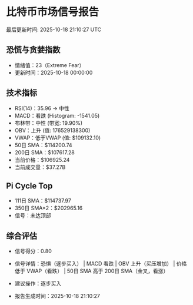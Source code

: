 # 比特币市场信号报告

最后更新时间: 2025-10-18 21:10:27 UTC

## 恐慌与贪婪指数
- 情绪值：23（Extreme Fear）
- 更新时间：2025-10-18 00:00:00

## 技术指标
- RSI(14)：35.96 → 中性
- MACD：看跌 (Histogram: -1541.05)
- 布林带：中性 (带宽: 19.90%)
- OBV：上升 (值: 176529138300)
- VWAP：低于VWAP (值: $109132.10)
- 50日 SMA：$114200.74
- 200日 SMA：$107617.28
- 当前价格：$106925.24
- 当前成交量：$37.27B

## Pi Cycle Top
- 111日 SMA：$114737.97
- 350日 SMA×2：$202965.16
- 信号：未达顶部

## 综合评估
- 信号得分：0.80
- 信号详情：恐惧（逐步买入） | MACD 看跌 | OBV 上升（买压增加） | 价格低于 VWAP（看跌） | 50日 SMA 高于 200日 SMA（金叉，看涨）
- 建议操作：逐步买入

- 报告生成时间：2025-10-18 21:10:27
